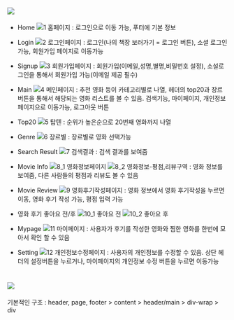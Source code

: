 # <img src="https://img.shields.io/badge/MovieShelf-FFFACD?style=flat-square&logo=MovieShelf&logoColor=black"/>

* Home
![1 홈페이지](https://user-images.githubusercontent.com/32102298/187824139-f0d6821d-745e-4f5d-a30f-a823b0715aa5.PNG)
: 로그인으로 이동 가능, 푸터에 기본 정보

* Login
![2 로그인페이지](https://user-images.githubusercontent.com/32102298/187824149-bb328ef5-02ec-42eb-9065-f9f5448fca6f.PNG)
: 로그인(나의 책장 보러가기 = 로그인 버튼), 소셜 로그인 가능, 회원가입 페이지로 이동가능

* Signup
![3 회원가입페이지](https://user-images.githubusercontent.com/32102298/187824156-87eb4b3b-5747-4528-9c32-8275c663c81b.PNG)
: 회원가입(이메일,성명,별명,비밀번호 설정), 소설로그인을 통해서 회원가입 가능(이메일 제공 필수)

* Main
![4 메인페이지](https://user-images.githubusercontent.com/32102298/187824159-52bae27f-8c4d-4d23-b1f1-5b9335a01826.PNG)
: 추천 영화 등이 카테고리별로 나열, 헤더의 top20과 장르 버튼을 통해서 해당되는 영화 리스트를 볼 수 있음. 검색기능, 마이페이지, 개인정보페이지으로 이동가능, 로그아웃 버튼

* Top20
![5 탑텐](https://user-images.githubusercontent.com/32102298/187824175-0da32981-be11-40e9-8222-95f7c991d77a.PNG)
: 순위가 높은순으로 20번째 영화까지 나열

* Genre
![6 장르별](https://user-images.githubusercontent.com/32102298/187824179-a0f4904e-9877-49cf-95c4-9a7d650c7203.PNG)
: 장르별로 영화 선택가능

* Search Result
![7 검색결과](https://user-images.githubusercontent.com/32102298/187824182-f14b58e7-4c04-4fee-a1b4-32fdf5060647.PNG)
: 검색 결과를 보여줌

* Movie Info
![8_1 영화정보페이지](https://user-images.githubusercontent.com/32102298/187824207-db2bb08b-5cc2-4b8d-8eab-4c150227eee8.PNG)
![8_2 영화정보-평점,리뷰구역](https://user-images.githubusercontent.com/32102298/187824211-95203a6e-08b6-41e8-9084-b8a1d801ef0e.PNG)
: 영화 정보를 보여줌, 다른 사람들의 평점과 리뷰도 볼 수 있음

* Movie Review
![9 영화후기작성페이지](https://user-images.githubusercontent.com/32102298/187824217-c84c1d8d-8267-4e39-8436-36977d4298b4.PNG)
: 영화 정보에서 영화 후기작성을 누르면 이동, 영화 후기 작성 가능, 평점 입력 가능

* 영화 후기 좋아요 전/후
![10_1 좋아요 전](https://user-images.githubusercontent.com/32102298/187824228-b7b27062-5010-49cb-9062-405e3802ebc3.PNG)
![10_2 좋아요 후](https://user-images.githubusercontent.com/32102298/187824232-ec103539-c794-42d4-b84f-06f4ef44e1a1.PNG)

* Mypage
![11 마이페이지](https://user-images.githubusercontent.com/32102298/187824239-116deb01-6254-416f-b8bf-92723d5e7b64.PNG)
: 사용자가 후기를 작성한 영화와 찜한 영화를 한번에 모아서 확인 할 수 있음

* Setting
![12 개인정보수정페이지](https://user-images.githubusercontent.com/32102298/187824249-41738424-6bcb-4610-b5ef-63b915569c4d.PNG)
: 사용자의 개인정보를 수정할 수 있음. 상단 헤더의 설정버튼을 누르거나, 마이페이지의 개인정보 수정 버튼을 누르면 이동가능

# <img src="https://img.shields.io/badge/CSS-ADD8E6?style=flat-square&logo=CSS&logoColor=black"/>

기본적인 구조 : header, page, footer > content > header/main > div-wrap > div
